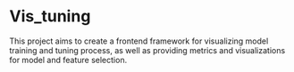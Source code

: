 # Vis_tuning
This project aims to create a frontend framework for visualizing model training and tuning process, as well as providing metrics and visualizations for model and feature selection.
